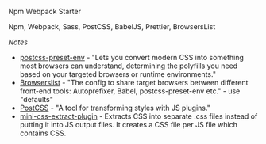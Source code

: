 Npm Webpack Starter

Npm, Webpack, Sass, PostCSS, BabelJS, Prettier, BrowsersList

_Notes_

- [postcss-preset-env](https://www.npmjs.com/package/postcss-preset-env) - "Lets you convert modern CSS into something most browsers can understand, determining the polyfills you need based on your targeted browsers or runtime environments."
- [Browserslist](https://www.npmjs.com/package/browserslist) - "The config to share target browsers between different front-end tools: Autoprefixer, Babel, postcss-preset-env etc." - use "defaults"
- [PostCSS](https://www.npmjs.com/package/postcss) - "A tool for transforming styles with JS plugins."
- [mini-css-extract-plugin](https://www.npmjs.com/package/mini-css-extract-plugin) - Extracts CSS into separate .css files instead of putting it into JS output files. It creates a CSS file per JS file which contains CSS.
